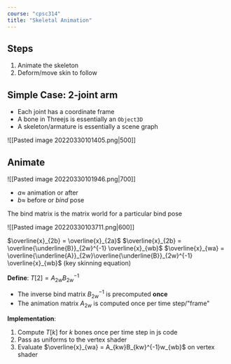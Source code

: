```yaml
---
course: "cpsc314"
title: "Skeletal Animation"
---
```



## Steps
1. Animate the skeleton
2. Deform/move skin to follow


## Simple Case: 2-joint arm
- Each joint has a coordinate frame
- A bone in Threejs is essentially an `Object3D`
- A skeleton/armature is essentially a scene graph

![[Pasted image 20220330101405.png|500]]

## Animate
![[Pasted image 20220330101946.png|700]]
- $a \approx$ animation or after
- $b \approx$ before or *bind* pose

The bind matrix is the matrix world for a particular bind pose

![[Pasted image 20220330103711.png|600]]

$\overline{x}_{2b} = \overline{x}_{2a}$
$\overline{x}_{2b} = \overline{\underline{B}}_{2w}^{-1} \overline{x}_{wb}$ 
$\overline{x}_{wa} = \overline{\underline{A}}_{2w}\overline{\underline{B}}_{2w}^{-1} \overline{x}_{wb}$  (key skinning equation)

**Define**:  $T[2] = A_{2w}B_{2w}^{-1}$
- The inverse bind matrix $B_{2w}^{-1}$ is precomputed **once**
- The animation matrix $A_{2w}$ is computed once per time step/"frame"

**Implementation**:
1. Compute $T[k]$ for $k$ bones once per time step in js code
2. Pass as uniforms to the vertex shader
3. Evaluate $\overline{x}_{wa} = A_{kw}B_{kw}^{-1}w_{wb}$ on vertex shader
